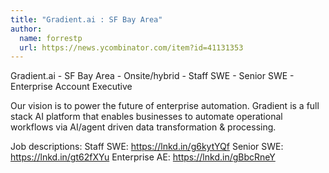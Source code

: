 ```yaml
---
title: "Gradient.ai : SF Bay Area"
author:
  name: forrestp
  url: https://news.ycombinator.com/item?id=41131353
---
```

Gradient.ai - SF Bay Area - Onsite&#x2F;hybrid - Staff SWE - Senior SWE - Enterprise Account Executive

Our vision is to power the future of enterprise automation. Gradient is a full stack AI platform that enables businesses to automate operational workflows via AI&#x2F;agent driven data transformation &amp; processing.

Job descriptions:
Staff SWE: <a href="https:&#x2F;&#x2F;lnkd.in&#x2F;g6kytYQf">https:&#x2F;&#x2F;lnkd.in&#x2F;g6kytYQf</a>
Senior SWE: <a href="https:&#x2F;&#x2F;lnkd.in&#x2F;gt62fXYu">https:&#x2F;&#x2F;lnkd.in&#x2F;gt62fXYu</a>
Enterprise AE: <a href="https:&#x2F;&#x2F;lnkd.in&#x2F;gBbcRneY">https:&#x2F;&#x2F;lnkd.in&#x2F;gBbcRneY</a>
